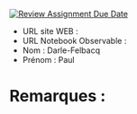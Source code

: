 [![Review Assignment Due Date](https://classroom.github.com/assets/deadline-readme-button-22041afd0340ce965d47ae6ef1cefeee28c7c493a6346c4f15d667ab976d596c.svg)](https://classroom.github.com/a/gSiCmYxP)
- URL site WEB :
- URL Notebook Observable :
- Nom : Darle-Felbacq
- Prénom : Paul

# Remarques :
